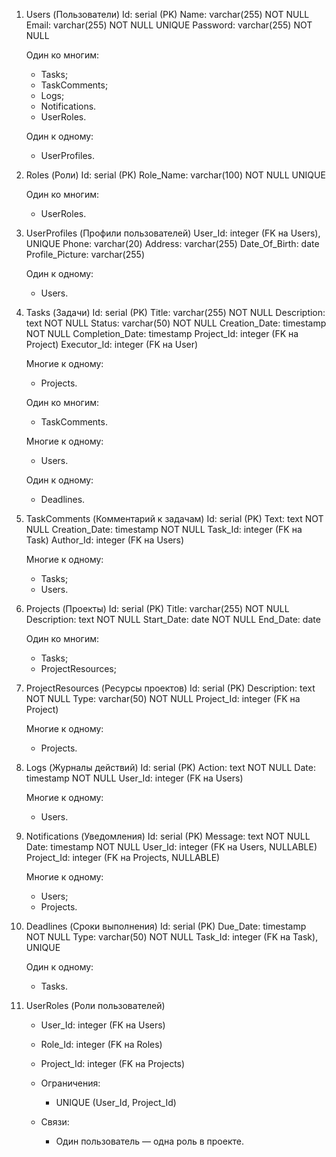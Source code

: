 1. Users (Пользователи)
   Id: serial (PK)
   Name: varchar(255) NOT NULL
   Email: varchar(255) NOT NULL UNIQUE
   Password: varchar(255) NOT NULL

   Один ко многим:

   - Tasks;
   - TaskComments;
   - Logs;
   - Notifications.
   - UserRoles.

   Один к одному:

   - UserProfiles.

2. Roles (Роли)
   Id: serial (PK)
   Role_Name: varchar(100) NOT NULL UNIQUE

   Один ко многим:

   - UserRoles.

3. UserProfiles (Профили пользователей)
   User_Id: integer (FK на Users), UNIQUE
   Phone: varchar(20)
   Address: varchar(255)
   Date_Of_Birth: date
   Profile_Picture: varchar(255)

   Один к одному:

   - Users.

4. Tasks (Задачи)
   Id: serial (PK)
   Title: varchar(255) NOT NULL
   Description: text NOT NULL
   Status: varchar(50) NOT NULL
   Creation_Date: timestamp NOT NULL
   Completion_Date: timestamp
   Project_Id: integer (FK на Project)
   Executor_Id: integer (FK на User)

   Многие к одному:

   - Projects.

   Один ко многим:

   - TaskComments.

   Многие к одному:

   - Users.

   Один к одному:

   - Deadlines.

5. TaskComments (Комментарий к задачам)
   Id: serial (PK)
   Text: text NOT NULL
   Creation_Date: timestamp NOT NULL
   Task_Id: integer (FK на Task)
   Author_Id: integer (FK на Users)

   Многие к одному:

   - Tasks;
   - Users.

6. Projects (Проекты)
   Id: serial (PK)
   Title: varchar(255) NOT NULL
   Description: text NOT NULL
   Start_Date: date NOT NULL
   End_Date: date

   Один ко многим:

   - Tasks;
   - ProjectResources;

7. ProjectResources (Ресурсы проектов)
   Id: serial (PK)
   Description: text NOT NULL
   Type: varchar(50) NOT NULL
   Project_Id: integer (FK на Project)

   Многие к одному:

   - Projects.

8. Logs (Журналы действий)
   Id: serial (PK)
   Action: text NOT NULL
   Date: timestamp NOT NULL
   User_Id: integer (FK на Users)

   Многие к одному:

   - Users.

9. Notifications (Уведомления)
   Id: serial (PK)
   Message: text NOT NULL
   Date: timestamp NOT NULL
   User_Id: integer (FK на Users, NULLABLE)
   Project_Id: integer (FK на Projects, NULLABLE)

   Многие к одному:

   - Users;
   - Projects.

10. Deadlines (Сроки выполнения)
    Id: serial (PK)
    Due_Date: timestamp NOT NULL
    Type: varchar(50) NOT NULL
    Task_Id: integer (FK на Task), UNIQUE

    Один к одному:

    - Tasks.

11. UserRoles (Роли пользователей)

    - User_Id: integer (FK на Users)
    - Role_Id: integer (FK на Roles)
    - Project_Id: integer (FK на Projects)

    - Ограничения:

      - UNIQUE (User_Id, Project_Id)

    - Связи:
      - Один пользователь — одна роль в проекте.
